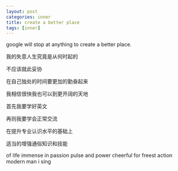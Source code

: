 ```yaml
---
layout: post
categories: inner
title: create a better place
tags: [inner]
---
```


google will stop at anything to create a better place.  

我的失意人生究竟是从何时起的

不应该就此妥协

在自己独处的时间要更加的勤奋起来

我相信很快我也可以到更开阔的天地

首先我要学好英文

再则我要学会正常交流

在提升专业认识水平的基础上

适当的增强通俗知识和技能

of life immense in passion pulse and power 
cheerful for freest action modern man i sing 